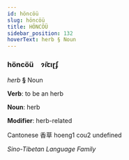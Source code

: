```yaml
---
id: höncöü
slug: höncöü
title: HÖNCÖÜ
sidebar_position: 132
hoverText: herb § Noun
---
```


### höncöü&emsp;<span kind="abugida">ɂ̃ıꞇıɽʄ</span>

*herb* **§** Noun

**Verb**: to be an herb

**Noun**: herb

**Modifier**: herb-related

Cantonese 香草 hoeng1 cou2 undefined

*Sino-Tibetan Language Family*